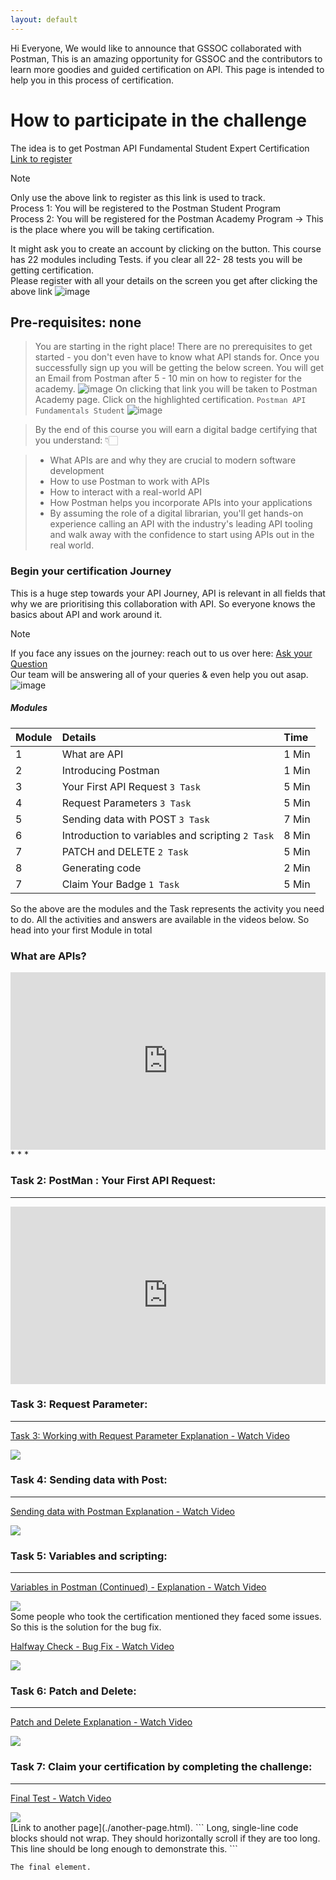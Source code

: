 ```yaml
---
layout: default
---
```

Hi Everyone,
We would like to announce that GSSOC collaborated with Postman, This is an amazing opportunity for GSSOC and the contributors to learn more goodies and guided certification on API.
This page is intended to help you in this process of certification.

# How to participate in the challenge

The idea is to get Postman API Fundamental Student Expert Certification [Link to register](https://swiy.co/postman) <br>
>[!NOTE]
> Only use the above link to register as this link is used to track. <br>
> Process 1: You will be registered to the Postman Student Program<br>
> Process 2: You will be registered for the Postman Academy Program -> This is the place where you will be taking certification.

It might ask you to create an account by clicking on the button. This course has 22 modules including Tests. if you clear all 22- 28 tests you will be getting certification. <br>Please register with all your details on the screen you get after clicking the above link
![image](https://github.com/user-attachments/assets/f973c5e9-3a68-4d5b-b803-dbfddbbfd3cf)

## Pre-requisites: none

> You are starting in the right place! 
>There are no prerequisites to get started - you don't even have to know what API stands for.
>Once you successfully sign up you will be getting the below screen.
You will get an Email from Postman after 5 - 10 min on how to register for the academy. 
> ![image](https://github.com/user-attachments/assets/534e7e45-b941-445b-8f2c-e2b81c408118)
> On clicking that link you will be taken to Postman Academy page. Click on the highlighted certification.
> `Postman API Fundamentals Student`
> ![image](https://github.com/user-attachments/assets/7cf4010c-4757-42df-9f24-f7d976db4f92)


>By the end of this course you will earn a digital badge certifying that you understand: 👇🏻

> - What APIs are and why they are crucial to modern software development<br>
> - How to use Postman to work with APIs <br>
> - How to interact with a real-world API <br>
> - How Postman helps you incorporate APIs into your applications<br>
> - By assuming the role of a digital librarian, you'll get hands-on experience calling an API with the industry's leading API tooling and walk away with the confidence to start using APIs out in the real world. <br>

### Begin your certification Journey
This is a huge step towards your API Journey, API is relevant in all fields that why we are prioritising this collaboration with API. 
So everyone knows the basics about API and work around it. 
>[!NOTE]
> If you face any issues on the journey: reach out to us over here: [Ask your Question](https://github.com/GSSoC24/Postman-Challenge/discussions/categories/q-a)<br>
> Our team will be answering all of your queries & even help you out asap.
![image](https://github.com/user-attachments/assets/ea0d383d-fa9d-4c9c-86d9-0afe6ad43475)


##### Modules

| Module        | Details          | Time |
|:-------------|:------------------|:------|
| 1           | What are API | 1 Min  |
| 2 | Introducing Postman   | 1 Min  |
| 3           | Your First API Request `3 Task`    | 5 Min   |
| 4           | Request Parameters `3 Task`| 5 Min   |
| 5           | Sending data with POST `3 Task`| 7 Min   |
| 6           | Introduction to variables and scripting `2 Task`| 8 Min   |
| 7           | PATCH and DELETE `2 Task`| 5 Min   |
| 8           | Generating code | 2 Min   |
| 7           | Claim Your Badge `1 Task`| 5 Min   |

So the above are the modules and the Task represents the activity you need to do.
All the activities and answers are available in the videos below. So head into your first Module in total 
### What are APIs?
<div style="position: relative; padding-bottom: 56.25%; height: 0;"><iframe src="https://www.loom.com/embed/a98668d259034db89353e7345b98e3ed?sid=48582d2b-9834-43d9-bf29-9ba522a346a4" frameborder="0" webkitallowfullscreen mozallowfullscreen allowfullscreen style="position: absolute; top: 0; left: 0; width: 100%; height: 100%;"></iframe></div>
* * *

### Task 2: PostMan : Your First API Request:
* * *
<div style="position: relative; padding-bottom: 56.25%; height: 0;"><iframe src="https://www.loom.com/embed/2951917877f44a22b606bcc98bb3a4ff?sid=6f0d2ce6-1700-4336-b2ef-b48674787e03" frameborder="0" webkitallowfullscreen mozallowfullscreen allowfullscreen style="position: absolute; top: 0; left: 0; width: 100%; height: 100%;"></iframe></div>

  
### Task 3: Request Parameter:
* * *
<div>
    <a href="https://www.loom.com/share/5b838b6da9f642a88054225885b07373">
      <p>Task 3: Working with Request Parameter Explanation - Watch Video</p>
    </a>
    <a href="https://www.loom.com/share/5b838b6da9f642a88054225885b07373">
      <img style="max-width:300px;" src="https://cdn.loom.com/sessions/thumbnails/5b838b6da9f642a88054225885b07373-f2fe23c6ee4fb488-full-play.gif">
    </a>
  </div>

### Task 4: Sending data with Post:
* * *
<div>
    <a href="https://www.loom.com/share/a97a5fc1aaa64e53a4633b0a3cd8fa4b">
      <p>Sending data with Postman Explanation - Watch Video</p>
    </a>
    <a href="https://www.loom.com/share/a97a5fc1aaa64e53a4633b0a3cd8fa4b">
      <img style="max-width:300px;" src="https://cdn.loom.com/sessions/thumbnails/a97a5fc1aaa64e53a4633b0a3cd8fa4b-db25ab1f7df25314-full-play.gif">
    </a>
  </div>

 
### Task 5: Variables and scripting:
* * *
<div>
    <a href="https://www.loom.com/share/a085d499fd7649bb817aef444e07130d">
      <p>Variables in Postman (Continued) - Explanation - Watch Video</p>
    </a>
    <a href="https://www.loom.com/share/a085d499fd7649bb817aef444e07130d">
      <img style="max-width:300px;" src="https://cdn.loom.com/sessions/thumbnails/a085d499fd7649bb817aef444e07130d-17ee0504a89cfc9e-full-play.gif">
    </a>
  </div>
Some people who took the certification mentioned they faced some issues. So this is the solution for the bug fix. 
<div>
    <a href="https://www.loom.com/share/ea5ff54c4cd144708e9585e1e941cb28">
      <p>Halfway Check - Bug Fix - Watch Video</p>
    </a>
    <a href="https://www.loom.com/share/ea5ff54c4cd144708e9585e1e941cb28">
      <img style="max-width:300px;" src="https://cdn.loom.com/sessions/thumbnails/ea5ff54c4cd144708e9585e1e941cb28-a16fdd602fb644f4-full-play.gif">
    </a>
  </div>
  
### Task 6: Patch and Delete:
* * *
<div>
    <a href="https://www.loom.com/share/7d479513b3964a45a9b56a6bb195c8f4">
      <p>Patch and Delete Explanation - Watch Video</p>
    </a>
    <a href="https://www.loom.com/share/7d479513b3964a45a9b56a6bb195c8f4">
      <img style="max-width:300px;" src="https://cdn.loom.com/sessions/thumbnails/7d479513b3964a45a9b56a6bb195c8f4-ac4c7cfe6d1715c0-full-play.gif">
    </a>
  </div>

### Task 7: Claim your certification by completing the challenge:
* * *
<div>
    <a href="https://www.loom.com/share/47d5534956b64a80ad8c87b9f449672b">
      <p>Final Test - Watch Video</p>
    </a>
    <a href="https://www.loom.com/share/47d5534956b64a80ad8c87b9f449672b">
      <img style="max-width:300px;" src="https://cdn.loom.com/sessions/thumbnails/47d5534956b64a80ad8c87b9f449672b-91d87d020fc34e15-full-play.gif">
    </a>
  </div>
[Link to another page](./another-page.html).
```
Long, single-line code blocks should not wrap. They should horizontally scroll if they are too long. This line should be long enough to demonstrate this.
```

```
The final element.
```
